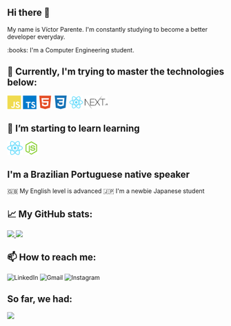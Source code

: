 ## Hi there 👋

<p>My name is Víctor Parente. I'm constantly studying to become a better developer everyday.</p>
<p>:books: I'm a Computer Engineering student.</p>


## :rocket: Currently, I'm trying to master the technologies below:

<span>
 <img height="32px" src="./icons/javascript.svg" alt="JavaScript" title="JavaScript"/>
 <img height="32px" src="./icons/typescript.svg" alt="TypeScript" title="TypeScript"/>
 <img height="32px" src="./icons/html.svg" alt="HTML" title="HTML"/>
 <img height="32px" src="./icons/css3.svg" alt="CSS" title="CSS"/>
 <img height="32px" src="./icons/react.svg" alt="React" title="React"/>
 <img height="32px" src="./icons/nextjs.svg" alt="NextJS" title="NextJS"/>
 <!--<img height="32px" src="./icons/graphql.svg" alt="GraphQL"/>-->
</span>


## 🌱 I’m starting to learn learning
<span>
  <img height="32px" src="./icons/react-native.svg" alt="React Native" title="React Native"/>
 <img height="32px" src="./icons/nodejs.svg" alt="Node" title="Node"/>
</span>


## I'm a Brazilian Portuguese native speaker
:uk: My English level is advanced
:jp: I'm a newbie Japanese student


## :chart_with_upwards_trend: My GitHub stats:
<a href="https://github.com/parvic">
 <img height="150px" src="https://github-readme-stats.vercel.app/api?username=parvic&show_icons=true&include_all_commits=true&theme=tokyonight" />
 <img height="150px" src="https://github-readme-stats.vercel.app/api/top-langs/?username=parvic&layout=compact&theme=tokyonight" />
</a>


## 📫 How to reach me:
<span>
 <a href="https://www.linkedin.com/in/victorprnt/" style="text-decoration:none">
  <img height="32px" src="https://image.flaticon.com/icons/png/512/174/174857.png" alt="LinkedIn" title="LinkedIn"/>
 </a>
 
 <a href="mailto: victorprnt@gmail.com" style="text-decoration:none">
  <img height="32px" src="https://img.flaticon.com/icons/png/512/281/281769.png" alt="Gmail" title="Gmail"/>
 </a>
 
  <a href="https://www.instagram.com/victorbruno/" style="text-decoration:none">
   <img height="32px" src="https://image.flaticon.com/icons/png/512/174/174855.png" alt="Instagram" title="Instagram"/>
  </a>
</span>

## So far, we had:

![](https://visitor-badge.laobi.icu/badge?page_id=parvic.parvic)


<!--
**parvic/parvic** is a ✨ _special_ ✨ repository because its `README.md` (this file) appears on your GitHub profile.

Here are some ideas to get you started:

- 🔭 I’m currently working on ...
- 🌱 I’m currently learning ...
- 👯 I’m looking to collaborate on ...
- 🤔 I’m looking for help with ...
- 💬 Ask me about ...
- 📫 How to reach me: ...
- 😄 Pronouns: ...
- ⚡ Fun fact: ...
-->
